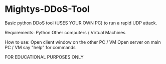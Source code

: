 # Mightys-DDoS-Tool
Basic python DDoS tool (USES YOUR OWN PC) to run a rapid UDP attack.

Requirements:
Python
Other computers / Virtual Machines

How to use:
Open client window on the other PC / VM
Open server on main PC / VM
say "help" for commands

FOR EDUCATIONAL PURPOSES ONLY
